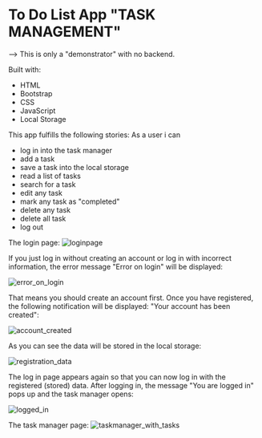 # To Do List App "TASK MANAGEMENT"

--> This is only a "demonstrator" with no backend.

Built with:
- HTML
- Bootstrap
- CSS
- JavaScript
- Local Storage

This app fulfills the following stories:
As a user i can
- log in into the task manager
- add a task
- save a task into the local storage
- read a list of tasks
- search for a task
- edit any task
- mark any task as "completed"
- delete any task
- delete all task
- log out

The login page:
![loginpage](https://user-images.githubusercontent.com/74472657/104363211-2ba77100-5515-11eb-83e3-e2f2ec5bb33d.png)

If you just log in without creating an account or log in with incorrect information, the error message "Error on login" will be displayed:

![error_on_login](https://user-images.githubusercontent.com/74472657/104363361-5a254c00-5515-11eb-982e-76c81cedaa1e.png)


That means you should create an account first. Once you have registered, the following notification will be displayed: "Your account has been created":

![account_created](https://user-images.githubusercontent.com/74472657/104363969-3c0c1b80-5516-11eb-82f6-39912cc1449b.png)

As you can see the data will be stored in the local storage:

![registration_data](https://user-images.githubusercontent.com/74472657/104364561-13385600-5517-11eb-9753-e5b47611db19.png)

The log in page appears again so that you can now log in with the registered (stored) data. After logging in, the message "You are logged in" pops up and the task manager opens:

![logged_in](https://user-images.githubusercontent.com/74472657/104364293-b50b7300-5516-11eb-90b3-0e680da29b65.png)


The task manager page:
![taskmanager_with_tasks](https://user-images.githubusercontent.com/74472657/104364371-ca809d00-5516-11eb-83d7-f5869bc99fb5.png)


